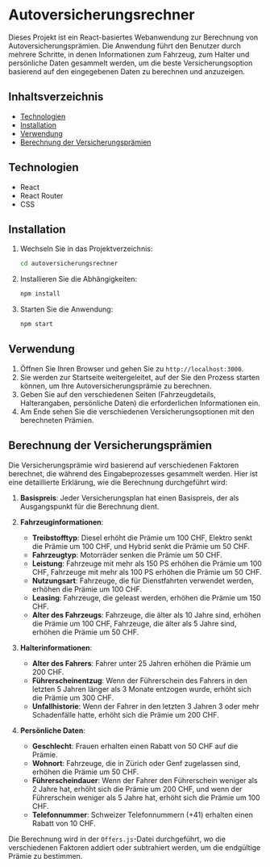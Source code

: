 # Autoversicherungsrechner

Dieses Projekt ist ein React-basiertes Webanwendung zur Berechnung von Autoversicherungsprämien. Die Anwendung führt den Benutzer durch mehrere Schritte, in denen Informationen zum Fahrzeug, zum Halter und persönliche Daten gesammelt werden, um die beste Versicherungsoption basierend auf den eingegebenen Daten zu berechnen und anzuzeigen.

## Inhaltsverzeichnis
- [Technologien](#technologien)
- [Installation](#installation)
- [Verwendung](#verwendung)
- [Berechnung der Versicherungsprämien](#berechnung-der-versicherungsprämien)


## Technologien

- React
- React Router
- CSS


## Installation

1. Wechseln Sie in das Projektverzeichnis:

    ```bash
    cd autoversicherungsrechner
    ```

2. Installieren Sie die Abhängigkeiten:

    ```bash
    npm install
    ```

3. Starten Sie die Anwendung:

    ```bash
    npm start
    ```

## Verwendung

1. Öffnen Sie Ihren Browser und gehen Sie zu `http://localhost:3000`.
2. Sie werden zur Startseite weitergeleitet, auf der Sie den Prozess starten können, um Ihre Autoversicherungsprämie zu berechnen.
3. Geben Sie auf den verschiedenen Seiten (Fahrzeugdetails, Halterangaben, persönliche Daten) die erforderlichen Informationen ein.
4. Am Ende sehen Sie die verschiedenen Versicherungsoptionen mit den berechneten Prämien.

## Berechnung der Versicherungsprämien

Die Versicherungsprämie wird basierend auf verschiedenen Faktoren berechnet, die während des Eingabeprozesses gesammelt werden. Hier ist eine detaillierte Erklärung, wie die Berechnung durchgeführt wird:

1. **Basispreis**: Jeder Versicherungsplan hat einen Basispreis, der als Ausgangspunkt für die Berechnung dient.

2. **Fahrzeuginformationen**:
    - **Treibstofftyp**: Diesel erhöht die Prämie um 100 CHF, Elektro senkt die Prämie um 100 CHF, und Hybrid senkt die Prämie um 50 CHF.
    - **Fahrzeugtyp**: Motorräder senken die Prämie um 50 CHF.
    - **Leistung**: Fahrzeuge mit mehr als 150 PS erhöhen die Prämie um 100 CHF, Fahrzeuge mit mehr als 100 PS erhöhen die Prämie um 50 CHF.
    - **Nutzungsart**: Fahrzeuge, die für Dienstfahrten verwendet werden, erhöhen die Prämie um 100 CHF.
    - **Leasing**: Fahrzeuge, die geleast werden, erhöhen die Prämie um 150 CHF.
    - **Alter des Fahrzeugs**: Fahrzeuge, die älter als 10 Jahre sind, erhöhen die Prämie um 100 CHF, Fahrzeuge, die älter als 5 Jahre sind, erhöhen die Prämie um 50 CHF.

3. **Halterinformationen**:
    - **Alter des Fahrers**: Fahrer unter 25 Jahren erhöhen die Prämie um 200 CHF.
    - **Führerscheinentzug**: Wenn der Führerschein des Fahrers in den letzten 5 Jahren länger als 3 Monate entzogen wurde, erhöht sich die Prämie um 300 CHF.
    - **Unfallhistorie**: Wenn der Fahrer in den letzten 3 Jahren 3 oder mehr Schadenfälle hatte, erhöht sich die Prämie um 200 CHF.

4. **Persönliche Daten**:
    - **Geschlecht**: Frauen erhalten einen Rabatt von 50 CHF auf die Prämie.
    - **Wohnort**: Fahrzeuge, die in Zürich oder Genf zugelassen sind, erhöhen die Prämie um 50 CHF.
    - **Führerscheindauer**: Wenn der Fahrer den Führerschein weniger als 2 Jahre hat, erhöht sich die Prämie um 200 CHF, und wenn der Führerschein weniger als 5 Jahre hat, erhöht sich die Prämie um 100 CHF.
    - **Telefonnummer**: Schweizer Telefonnummern (+41) erhalten einen Rabatt von 10 CHF.

Die Berechnung wird in der `Offers.js`-Datei durchgeführt, wo die verschiedenen Faktoren addiert oder subtrahiert werden, um die endgültige Prämie zu bestimmen.

